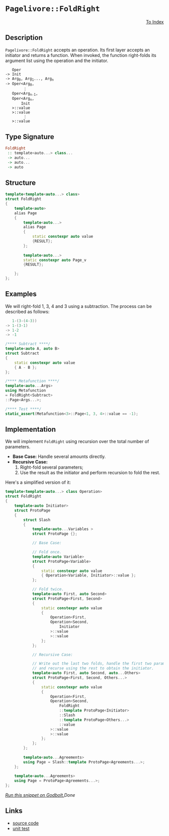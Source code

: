 <!-- Copyright 2024 Feng Mofan
SPDX-License-Identifier: Apache-2.0 -->

# `Pagelivore::FoldRight`

<p style='text-align: right;'><a href="../../../facilities/metafunctions.md#pagelivore-fold-right">To Index</a></p>

## Description

`Pagelivore::FoldRight` accepts an operation. Its first layer accepts an initiator and returns a function.
When invoked, the function right-folds its argument list using the operation and the initiator.

<pre><code>   Oper
-> Init
-> Arg<sub>0</sub>, Arg<sub>1</sub>..., Arg<sub>n</sub>
-> Oper&lt;Arg<sub>0</sub>,
        &vellip;
   Oper&lt;Arg<sub>n-1</sub>,
   Oper&lt;Arg<sub>n</sub>,
       Init
   &gt;::value
   &gt;::value
        &vellip;
   &gt;::value</code></pre>

## Type Signature

```Haskell
FoldRight
 :: template<auto...> class...
 -> auto...
 -> auto...
 -> auto
```

## Structure

```C++
template<template<auto...> class>
struct FoldRight
{
    template<auto>
    alias Page
    {
        template<auto...>
        alias Page
        {
            static constexpr auto value
            {RESULT};
        };
    
        template<auto...>
        static constexpr auto Page_v
        {RESULT};

    };
};
```

## Examples

We will right-fold 1, 3, 4 and 3 using a subtraction.
The process can be described as follows:

```C++
   1-(3-(4-3))
-> 1-(3-1)
-> 1-2
-> -1
```

```C++
/**** Subtract ****/
template<auto A, auto B>
struct Subtract
{
    static constexpr auto value
    { A - B };
};

/**** Metafunction ****/
template<auto...Args>
using Metafunction 
= FoldRight<Subtract>
::Page<Args...>;

/**** Test ****/
static_assert(Metafunction<3>::Page<1, 3, 4>::value == -1);
```

## Implementation

We will implement `FoldRight` using recursion over the total number of parameters.

- **Base Case:** Handle several amounts directly.
- **Recursive Case:**
  1. Right-fold several parameters;
  2. Use the result as the initiator and perform recursion to fold the rest.

Here's a simplified version of it:

```C++
template<template<auto...> class Operation>
struct FoldRight
{
    template<auto Initiator>
    struct ProtoPage
    {
        struct Slash
        {
            template<auto...Variables >
            struct ProtoPage {};

            // Base Case:

            // Fold once.
            template<auto Variable>
            struct ProtoPage<Variable>
            {
                static constexpr auto value
                { Operation<Variable, Initiator>::value };
            };

            // Fold twice.
            template<auto First, auto Second>
            struct ProtoPage<First, Second>
            {
                static constexpr auto value 
                { 
                    Operation<First,
                    Operation<Second,
                        Initiator
                    >::value
                    >::value
                };
            };

            // Recursive Case:

            // Write out the last two folds, handle the first two parameters,
            // and recurse using the rest to obtain the initiator.
            template<auto First, auto Second, auto...Others>
            struct ProtoPage<First, Second, Others...>
            {
                static constexpr auto value
                {
                    Operation<First,
                    Operation<Second,
                        FoldRight
                        ::template ProtoPage<Initiator>
                        ::Slash
                        ::template ProtoPage<Others...>
                        ::value
                    >::value
                    >::value
                };
            };
        };
        
        template<auto...Agreements>
        using Page = Slash::template ProtoPage<Agreements...>;
    };
        
    template<auto...Agreements>
    using Page = ProtoPage<Agreements...>;
};
```

[*Run this snippet on Godbolt.*](https://godbolt.org/#z:OYLghAFBqd5QCxAYwPYBMCmBRdBLAF1QCcAaPECAMzwBtMA7AQwFtMQByARg9KtQYEAysib0QXACx8BBAKoBnTAAUAHpwAMvAFYTStJg1DIApACYAQuYukl9ZATwDKjdAGFUtAK4sGIAGwapK4AMngMmAByPgBGmMQgABwAnKQADqgKhE4MHt6%2BAUEZWY4CYRHRLHEJKbaY9qUMQgRMxAR5Pn6BdQ05za0E5VGx8UmpCi1tHQXdEwNDldVjAJS2qF7EyOwcAPQAVAeHR8cnhzsmGgCC%2B4cA1ACSLGn0bIJMjbdH51c3p3%2Bn30uF0uBEwTwMoJMAGY3KDwe9MNC3EwvEQAHQY6HYW7IAwKBS3ADyaXi7xyWOBE2IXgctwAYp50AAlPDABAEYEmADsViut35tzhzwRSJRRAeDGy7xIFL5AqpNIIt2UxFQRGUTGAiLl/O5vMuAsNtwVtKEeIQwKNAr1lqtRqFEMRMLFqAxaIAaq08EwYvQCbKDXbDSalSq1agNVrbjauQARaH621B/k7Ha3CxMJS3ZFKECcnXJ1P0xm3ARbNFJ5MOkXO1GoW6e4je31O7CVoMh5Wq9Wap1uRvN%2BgB5PWnntkfGlqOZA4gQTTCqNLEW4u24ANzEXm1gYno4sRJJxDJAiRA599FIEqlRGIWJAIA33kw0bjCfHVu58ahiYLQaLDNodBBQAdzwct33tMFhUhWtxTpPBiAmS9VyETA0AYdBhwnTswx7LUkXgxCCEvVD0MwqE21/O0bSokc5mnWcGHnRdl1XR8t2jWjkz1Tid13I1iVJRoCIQpCIN3QSj2EmFSIEdBSHE/j%2BXuSVHGlW8uN3O8H03bclI/Cj73YvT9M/N9NNHL8fz4v80yZNCNiyNdnxzdh8xsu0iwAdSbUFS1RQUEGfPElQIYD634QCFEvBBDHQehAufGgiJA%2Bs0laVhMFBRCFIslM0zi25iAcxDny8LIjESorMAmQV61QGIWnCKrwmvEgKzywUoMdUU63pUTiJXPrZIw5C6zdQkCCCxCsLoghqVpXCI17ESiJItC5MvSbpoUN1Zu4sdOuDKcwMY5ilyG8VjMUj9Do8pTJOPBhVrEo67Ue6S3BG%2BSbv4gDmVZdlft3e9qz8pbIz7FS2tvCjgYne8zUzC03pHUHuoRLtw0hpFtviXbMTh1HkyM3T4YM7BSafcmjW067ibM79fsZ/UgxZiCILBvsXTdS5gGKsFGAIBR9sNcrwmAZVe2jKFY1uJGFCQEAuaxvC%2Bz5gXXmFva4aZgt2a4ysud69EMQ1zBBcEEWib48XKshmW5YhlaYXNy3tcJts9aBV9veBX5/mOQEA9ubBVFYZ5ny%2Bf3A4BdyQ6ELxGqPWlo6uY3YPrS4xvFKwbc7RPk6YBxOTu46yRndDztYvr6b4niDQAWnTF8rNLturhju4AFksqYKgvAYBwck%2BM5gQz5FxrN4hgGtyjLjtyXe5aAeh4%2BTlZeLQCWTZDkZKT%2Bbi73%2Bf7xx12Z4JitdeskOABUaqVNPLnosCAH1MyUNoIGX/vB%2BHk8YRQm0mfNwXBLxQkvJIOmulHbQjlo3LgywEwcFWLQTgABWXgfgOBaFIKgTgbhrDWGNOsTYz5zBQh4KQAgmgUGrAANYgHQZINEGhEhmDMMkZIXB0FsMSFwLkXJpBoI4JIXgLAJAaCCNg3B%2BCOC8AUCAIINCcEoNIHAWAMBEAgHWAQNIqJyCUDQE8Og8RIiZU4KoRI/hG7%2BEkLcYAyAZxSDRGYXgmB8A3jwOgPQ/BBAiDEOwKQMhBCKBUOoVRpBdBgOAkeNInAeCoIwVg2heDOCElRPopUqAqC3CsTYuxDinG3BcWYW4EAPAmPoMuChiDeAqK0KsCASBjFpFMWQCgEBWntJAMAKQZg%2BB0GyooiAMRUkxHCK0AAngk3gEzmDECmYSGI2g0IqKocYrWhIGC0BmZErAMQvDAGRLQWgijuC8CwCwQwwBxD7IQmsvAzlzm4IXA5UEszyCCHqKk2geAYhHkWR4LAqT5p4AkRc0gzliAxEyJgWMYIbl/KMLQ1YVADCz3dHgTAwFBLYKoX44QohxDBMJWEtQqTon6BuSgIhlh9D/MUZAVYqA0iNHOY3CY5FYymEsNYMwsjoVNiwEyiAqw7CPOcBAVw0w/BgNCOEYYVRRhgOKNkAQsq9BqsaAsEYCQwESv/k0SY7RPCdD0Iaxo/Q2i6uVfq2wJrNUGpNbapYiC1gbC2BIJJHBMGkBkbwOReTrG2PsY45xLCykQFwIQEg0YzCUOWPU1FqwgpMCwAkMVpBGGSChGiZIUIhEaEkGYSQgQNDoP8KkERYjSASMoWifwXB/ApH4f4ZhPCC3%2BH9akuRCilHUNReorRzSdGZIMZ07p1TzFsE4K0Fga4uSNyYDiAwlUuDJDRFwVh7jPEkG8b42QASSXSDJUoClkTdADNiUweJFyfV%2BoDWkjgGS9EBRycGgp9jcQ3JKZu7dGhymVLadU%2BNUIzBJsHaoppLTUBVPiIYrpcGQOjB/UYDdXAgg0FoMMygYzInzOmZ8wjizlmrIcJ8zZQttm7NSQco5JyzmfKuUi7YuD8DFWHs81JbzkCom2FQ8IoIRG4L%2BQC6ZwK2P1KbBCqh0LYVKARdcowyLQDQb4BihQWKcV4s%2BYS49QTT2yHJRE3BV7qUot5VYelYnRUsrZTkDlXK4FWf5YK%2BIwqarwHFfUSVfhpUYSdcEDCrqVXpEyOq3IZqCiqoizqxViwwuWr6I66Lcqeh%2BetYMBLeqLWpfyOluYNqct2u9R6shZWRGPt7ZwT9obV2/o3Vu1h5SY03jA3UqDjTU2YHTaMLNNbxEgChJu4tXJ0HJEEVCEtZbJBgKfX22wA6GlqI0do3RWTENTrMRYjg87CksAUGuGca4muOgmLu2NwrD3%2BOJYZkJ8hz2mZ0MN0gN672JP0MkntkS5GvqyaWXJqgDtHZO2dhEtUKnIfaWBqEkGVswZQND6pW3kejGO2kNIr9TvJFfudggr9genqGfjPD4zJmLOIxTpZKy1mUbg1snZez2OYEOccsQTHIUsZU1J0gHHHnccibx/jnyhM/MiWJwFUzJOgpk58%2BTcKlNIolkO9FmotPYtxSSfFvB9N3YkEZ0JT3KWvbXcYOlNhbPebwQ5ucnAdhctpXyywArA1Cu8V55lGWjUuEC2lvQCqKi5diyUHIQXtU5FC/a5LAgstBZj8a%2BYJW3UOoGPHl1yeVXitIV691VWUm/dq0T24h3jvrnB6CSHbW421Phym0gaaM2UB9bWiRnC0RQihOg3hc2pGd65C2n7sjOD9uUfXnN6D80CK5FIxIkhuFcHYWYbtIioQF%2BH/IrrdCvscDcUPwNI%2Bt/LFWNCrIzhJBAA%3D)$Done$

## Links

- [source code](../../../../conceptrodon/pagelivore/fold_right.hpp)
- [unit test](../../../../tests/unit/metafunctions/pagelivore/fold_right.test.hpp)

